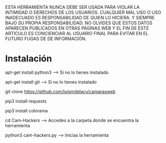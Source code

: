 ESTA HERRAMIENTA NUNCA DEBE SER USADA PARA VIOLAR LA INTIMIDAD O DERECHOS DE LOS USUARIOS. CUALQUIER MAL USO O USO INADECUADO ES RESPONSABILIDAD DE QUIEN LO HICIERA. Y SIEMPRE BAJO SU PROPIA RESPONSABILIDAD. NO OLVIDES QUE ESTOS DATOS APARECEN PUBLICADOS EN OTRAS PÁGINAS  WEB Y EL FIN DE ESTE ARTICULO ES CONCIENCIAR AL USUARIO FINAL PARA EVITAR EN EL FUTURO FUGAS DE DE INFORMACIÓN.

# Instalación

apt-get install python3  --> Si no lo tienes instalado

apt-get install git --> Si no lo tienes instalado

git clone https://github.com/luismdelacy/camarasweb

pip3 install requests

pip3 install colorama

cd Cam-Hackers --> Accedes a la carpeta donde se encuentra la herramienta

python3 cam-hackers.py --> Inicias la herramienta
